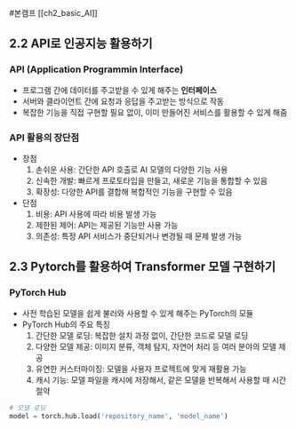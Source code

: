 #본캠프 [[ch2_basic_AI]]

## 2.2 API로 인공지능 활용하기
### API (Application Programmin Interface)
- 프로그램 간에 데이터를 주고받을 수 있게 해주는 **인터페이스**
- 서버와 클라이언트 간에 요청과 응답을 주고받는 방식으로 작동
- 복잡한 기능을 직접 구현할 필요 없이, 이미 만들어진 서비스를 활용할 수 있게 해줌


### API 활용의 장단점
- 장점
	1. 손쉬운 사용: 간단한 API 호출로 AI 모델의 다양한 기능 사용
	2. 신속한 개발: 빠르게 프로토타입을 만들고, 새로운 기능을 통합할 수 있음
	3. 확장성: 다양한 API를 결합해 복합적인 기능을 구현할 수 있음
- 단점
	1. 비용: API 사용에 따라 비용 발생 가능
	2. 제한된 제어: API는 제공된 기능만 사용 가능
	3. 의존성: 특정 API 서비스가 중단되거나 변경될 때 문제 발생 가능



## 2.3 Pytorch를 활용하여 Transformer 모델 구현하기
### PyTorch Hub
- 사전 학습된 모델을 쉽게 불러와 사용할 수 있게 해주는 PyTorch의 모듈
- PyTorch Hub의 주요 특징
	1. 간단한 모델 로딩: 복잡한 설치 과정 없이, 간단한 코드로 모델 로딩
	2. 다양한 모델 제공: 이미지 분류, 객체 탐지, 자연어 처리 등 여러 분야의 모델 제공
	3. 유연한 커스터마이징: 모델을 사용자 프로젝트에 맞게 재활용 가능
	4. 캐시 기능: 모델 파일을 캐시에 저장해서, 같은 모델을 반복해서 사용할 때 시간 절약

```python
# 모델 로딩
model = torch.hub.load('repository_name', 'model_name')
```



